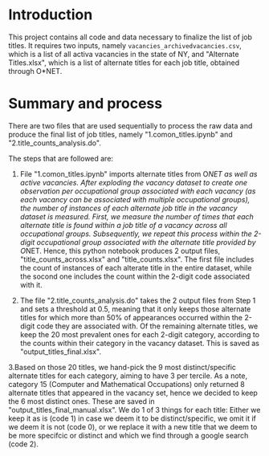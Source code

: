 # Introduction
This project contains all code and data necessary to finalize the list of job titles. It requires two inputs, namely `vacancies_archivedvacancies.csv`, which is a list of all activa vacancies in the state of NY, and "Alternate Titles.xlsx", which is a list of alternate titles for each job title, obtained through O*NET.

# Summary and process

There are two files that are used sequentially to process the raw data and produce the final list of job titles, namely "1.comon_titles.ipynb" and "2.title_counts_analysis.do".

The steps that are followed are:

1. File "1.comon_titles.ipynb" imports alternate titles from O*NET as well as active vacancies. After exploding the vacancy dataset to create one observation per occupational group associated with each vacancy (as each vacancy can be associated with multiple occupational groups), the number of instances of each alternate job title in the vacancy dataset is measured. First, we measure the number of times that each alternate title is found within a job title of a vacancy across all occupational groups. Subsequently, we repeat this process within the 2-digit occupational group associated with the alternate title provided by O*NET. Hence, this python notebook produces 2 output files, "title_counts_across.xlsx" and "title_counts.xlsx". The first file includes the count of instances of each alterate title in the entire dataset, while the socond one includes the count within the 2-digit code associated with it. 

2. The file "2.title_counts_analysis.do" takes the 2 output files from Step 1 and sets a threshold at 0.5, meaning that it only keeps those alternate titles for which more than 50% of appearances occurred within the 2-digit code they are associated with. ​Of the remaining alternate titles, we keep the 20 most prevalent ones for each 2-digit category, according to the counts within their category in the vacancy dataset. This is saved as "output_titles_final.xlsx".

3.Based on those 20 titles, we hand-pick the 9 most distinct​/specific alternate titles for each category, aiming to have 3 per tercile. As a note, category 15 (Computer and Mathematical Occupations) only returned 8 alternate titles that appeared in the vacancy set, hence we decided to keep the 6 most distinct ones. These are saved in "output_titles_final_manual.xlsx". We do 1 of 3 things for each title: Either we keep it as is (code 1) in case we deem it to be distinct/specific, we omit it if we deem it is not (code 0), or we replace it with a new title that we deem to be more specifcic or distinct and which we find through a google search (code 2).